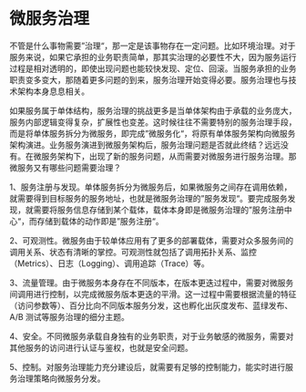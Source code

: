 # 微服务治理

不管是什么事物需要”治理“，那一定是该事物存在一定问题。比如环境治理。对于服务来说，如果它承担的业务职责简单，那其实治理的必要性不大，因为服务运行过程是相对透明的，即使出现问题也能较快发现、定位、回滚。当服务承担的业务职责变多变大，那随着更多问题的到来，服务治理开始变得必要。服务治理也与技术架构本身息息相关。

如果服务属于单体结构，服务治理的挑战更多是当单体架构由于承载的业务庞大，服务内部逻辑变得复杂，扩展性也变差。这时候往往不需要特别的服务治理手段，而是将单体服务拆分为微服务，即完成”微服务化“，将原有单体服务架构向微服务架构演进。业务服务演进到微服务架构后，服务治理问题是否就此终结？远远没有。在微服务架构下，出现了新的服务问题，从而需要对微服务进行服务治理。那微服务又有哪些问题需要治理？

1、服务注册与发现。单体服务拆分为微服务后，如果微服务之间存在调用依赖，就需要得到目标服务的服务地址，也就是微服务治理的”服务发现“。要完成服务发现，就需要将服务信息存储到某个载体，载体本身即是微服务治理的”服务注册中心“，而存储到载体的动作即是”服务注册“。

2、可观测性。微服务由于较单体应用有了更多的部署载体，需要对众多服务间的调用关系、状态有清晰的掌控。可观测性就包括了调用拓扑关系、监控（Metrics）、日志（Logging）、调用追踪（Trace）等。

3、流量管理。由于微服务本身存在不同版本，在版本更迭过程中，需要对微服务间调用进行控制，以完成微服务版本更迭的平滑。这一过程中需要根据流量的特征（访问参数等）、百分比向不同版本服务分发，这也孵化出灰度发布、蓝绿发布、A/B 测试等服务治理的细分主题。

4、安全。不同微服务承载自身独有的业务职责，对于业务敏感的微服务，需要对其他服务的访问进行认证与鉴权，也就是安全问题。

5、控制。对服务治理能力充分建设后，就需要有足够的控制能力，能实时进行服务治理策略向微服务分发。
